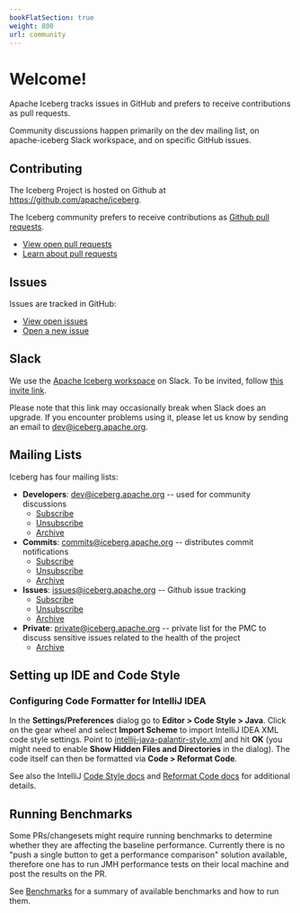 ```yaml
---
bookFlatSection: true
weight: 800
url: community
---
```

<!--
  - Licensed to the Apache Software Foundation (ASF) under one
  - or more contributor license agreements.  See the NOTICE file
  - distributed with this work for additional information
  - regarding copyright ownership.  The ASF licenses this file
  - to you under the Apache License, Version 2.0 (the
  - "License"); you may not use this file except in compliance
  - with the License.  You may obtain a copy of the License at
  -
  -   http://www.apache.org/licenses/LICENSE-2.0
  -
  - Unless required by applicable law or agreed to in writing,
  - software distributed under the License is distributed on an
  - "AS IS" BASIS, WITHOUT WARRANTIES OR CONDITIONS OF ANY
  - KIND, either express or implied.  See the License for the
  - specific language governing permissions and limitations
  - under the License.
  -->

# Welcome!

Apache Iceberg tracks issues in GitHub and prefers to receive contributions as pull requests.

Community discussions happen primarily on the dev mailing list, on apache-iceberg Slack workspace, and on specific GitHub issues.


## Contributing

The Iceberg Project is hosted on Github at <https://github.com/apache/iceberg>.

The Iceberg community prefers to receive contributions as [Github pull requests][github-pr-docs].

* [View open pull requests][iceberg-prs]
* [Learn about pull requests][github-pr-docs]

[iceberg-prs]: https://github.com/apache/iceberg/pulls
[github-pr-docs]: https://help.github.com/articles/about-pull-requests/


## Issues

Issues are tracked in GitHub:

* [View open issues][open-issues]
* [Open a new issue][new-issue]

[open-issues]: https://github.com/apache/iceberg/issues
[new-issue]: https://github.com/apache/iceberg/issues/new

## Slack

We use the [Apache Iceberg workspace](https://apache-iceberg.slack.com/) on Slack. To be invited, follow [this invite link](https://join.slack.com/t/apache-iceberg/shared_invite/zt-tlv0zjz6-jGJEkHfb1~heMCJA3Uycrg).

Please note that this link may occasionally break when Slack does an upgrade. If you encounter problems using it, please let us know by sending an email to <dev@iceberg.apache.org>.

## Mailing Lists

Iceberg has four mailing lists:

* **Developers**: <dev@iceberg.apache.org> -- used for community discussions
    - [Subscribe](mailto:dev-subscribe@iceberg.apache.org)
    - [Unsubscribe](mailto:dev-unsubscribe@iceberg.apache.org)
    - [Archive](https://lists.apache.org/list.html?dev@iceberg.apache.org)
* **Commits**: <commits@iceberg.apache.org> -- distributes commit notifications
    - [Subscribe](mailto:commits-subscribe@iceberg.apache.org)
    - [Unsubscribe](mailto:commits-unsubscribe@iceberg.apache.org)
    - [Archive](https://lists.apache.org/list.html?commits@iceberg.apache.org)
* **Issues**: <issues@iceberg.apache.org> -- Github issue tracking
    - [Subscribe](mailto:issues-subscribe@iceberg.apache.org)
    - [Unsubscribe](mailto:issues-unsubscribe@iceberg.apache.org)
    - [Archive](https://lists.apache.org/list.html?issues@iceberg.apache.org)
* **Private**: <private@iceberg.apache.org> -- private list for the PMC to discuss sensitive issues related to the health of the project
    - [Archive](https://lists.apache.org/list.html?private@iceberg.apache.org)


## Setting up IDE and Code Style

### Configuring Code Formatter for IntelliJ IDEA

In the **Settings/Preferences** dialog go to **Editor > Code Style > Java**. Click on the gear wheel and select **Import Scheme** to import IntelliJ IDEA XML code style settings.
Point to [intellij-java-palantir-style.xml](https://github.com/apache/iceberg/blob/master/.baseline/idea/intellij-java-palantir-style.xml) and hit **OK** (you might need to enable **Show Hidden Files and Directories** in the dialog). The code itself can then be formatted via **Code > Reformat Code**.

See also the IntelliJ [Code Style docs](https://www.jetbrains.com/help/idea/copying-code-style-settings.html) and [Reformat Code docs](https://www.jetbrains.com/help/idea/reformat-and-rearrange-code.html) for additional details.

## Running Benchmarks
Some PRs/changesets might require running benchmarks to determine whether they are affecting the baseline performance. Currently there is 
no "push a single button to get a performance comparison" solution available, therefore one has to run JMH performance tests on their local machine and
post the results on the PR.

See [Benchmarks](benchmarks.md) for a summary of available benchmarks and how to run them.
